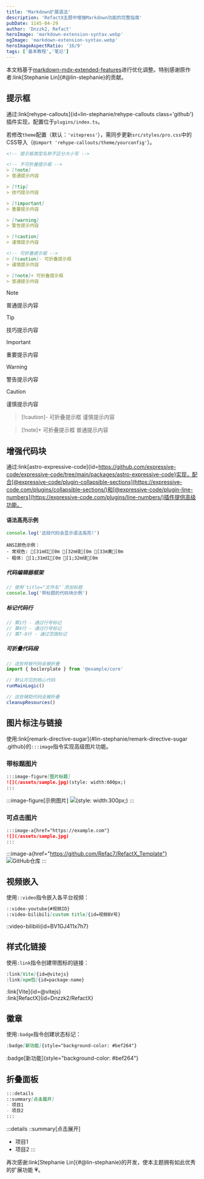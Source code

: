 ```yaml
---
title: 'Markdown扩展语法'
description: 'RefactX主题中增强Markdown功能的完整指南'
pubDate: 1145-04-29
author: 'Dnzzk2, Refact'
heroImage: 'markdown-extension-syntax.webp'
ogImage: 'markdown-extension-syntax.webp'
heroImageAspectRatio: '16/9'
tags: ['基本教程','笔记']
---
```


本文档基于[markdown-mdx-extended-features](https://astro-antfustyle-theme.vercel.app/blog/markdown-mdx-extended-features/)进行优化调整。特别感谢原作者:link[Stephanie Lin]{#@lin-stephanie}的贡献。

## 提示框

通过:link[rehype-callouts]{id=lin-stephanie/rehype-callouts class='github'}插件实现，配置位于`plugins/index.ts`。

若修改`theme`配置（默认：`'vitepress'`），需同步更新`src/styles/pro.css`中的CSS导入（`@import 'rehype-callouts/theme/yourconfig'`）。

```md
<!-- 提示框类型名称不区分大小写 -->

<!-- 不可折叠提示框 -->
> [!note]
> 普通提示内容

> [!tip]
> 技巧提示内容

> [!important]
> 重要提示内容

> [!warning]
> 警告提示内容

> [!caution]
> 谨慎提示内容

<!-- 可折叠提示框 -->
> [!caution]- 可折叠提示框
> 谨慎提示内容

> [!note]+ 可折叠提示框
> 普通提示内容
```

> [!note]
> 普通提示内容

> [!tip]
> 技巧提示内容

> [!important]
> 重要提示内容

> [!warning]
> 警告提示内容

> [!caution]
> 谨慎提示内容

> [!caution]- 可折叠提示框
> 谨慎提示内容

> [!note]+ 可折叠提示框
> 普通提示内容

## 增强代码块

通过:link[astro-expressive-code]{id=https://github.com/expressive-code/expressive-code/tree/main/packages/astro-expressive-code}实现，配合[@expressive-code/plugin-collapsible-sections](https://expressive-code.com/plugins/collapsible-sections/)和[@expressive-code/plugin-line-numbers](https://expressive-code.com/plugins/line-numbers/)插件提供高级功能。

#### 语法高亮示例

```js title='示例文件.md'
console.log('这段代码会显示语法高亮!')
```

```ansi title='ANSI颜色示例'
ANSI颜色示例：
- 常规色: [31m红[0m [32m绿[0m [33m黄[0m
- 粗体: [1;31m红[0m [1;32m绿[0m
```

##### 代码编辑器框架

```js title="测试文件.js"
// 使用`title="文件名"`添加标题
console.log('带标题的代码块示例')
```

##### 标记代码行

```js {1, 4, 7-8}
// 第1行 - 通过行号标记
// 第4行 - 通过行号标记
// 第7-8行 - 通过范围标记
```

##### 可折叠代码段

```js collapse={1-5, 12-14}
// 这些样板代码会被折叠
import { boilerplate } from '@example/core'

// 默认可见的核心代码
runMainLogic()

// 这些辅助代码会被折叠
cleanupResources()
```

## 图片标注与链接

使用:link[remark-directive-sugar]{#lin-stephanie/remark-directive-sugar .github}的`:::image`指令实现高级图片功能。

### 带标题图片

```md
:::image-figure[图片标题]
![](/assets/sample.jpg)(style: width:600px;)
:::
```

:::image-figure[示例图片]
![](~/assets/images/markdown-extension-syntax/markdown-extension-syntax.png)(style: width:300px;)
:::

### 可点击图片

```md
:::image-a{href="https://example.com"}
![](/assets/sample.jpg)
:::
```

:::image-a{href="https://github.com/Refac7/RefactX_Template"}
![GitHub仓库](~/assets/images/markdown-extension-syntax/markdown-extension-syntax.png)
:::

## 视频嵌入

使用`::video`指令嵌入各平台视频：

```md
::video-youtube{#视频ID}
::video-bilibili[custom title]{id=视频BV号}
```

::video-bilibili{id=BV1GJ411x7h7}

## 样式化链接

使用`:link`指令创建带图标的链接：

```md
:link[Vite]{id=@vitejs}
:link[npm包]{id=package-name}
```

:link[Vite]{id=@vitejs}  
:link[RefactX]{id=Dnzzk2/RefactX}

## 徽章

使用`:badge`指令创建状态标记：

```md
:badge[新功能]{style="background-color: #bef264"}
```

:badge[新功能]{style="background-color: #bef264"}

## 折叠面板

```md
:::details
::summary[点击展开]
- 项目1
- 项目2
:::
```

:::details
::summary[点击展开]
- 项目1
- 项目2
:::

再次感谢:link[Stephanie Lin]{#@lin-stephanie}的开发，使本主题拥有如此优秀的扩展功能 💗。
